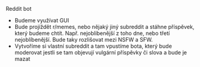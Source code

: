 Reddit bot

  - Budeme využívat GUI
  -	Bude projíždět r/memes, nebo nějaký jiný subreddit a stáhne příspěvek, který budeme chtít. Např. nejoblibenější z toho dne, nebo třetí nejoblíbenější. Bude taky rozlišovat mezi NSFW     a SFW.
  -	Vytvoříme si vlastní subreddit a tam vpustíme bota, který bude moderovat jestli se tam objevují vulgární příspěvky či slova a bude je mazat  
